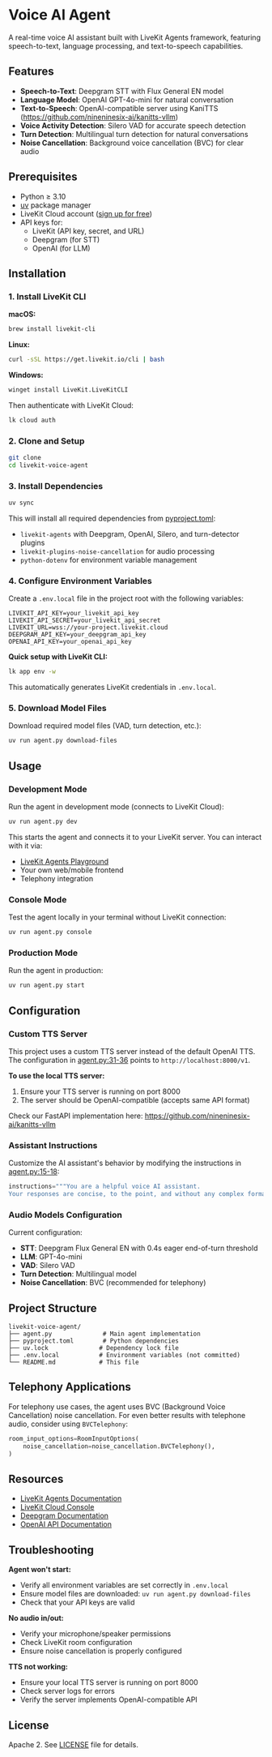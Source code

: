 # Voice AI Agent

A real-time voice AI assistant built with LiveKit Agents framework, featuring speech-to-text, language processing, and text-to-speech capabilities.

## Features

- **Speech-to-Text**: Deepgram STT with Flux General EN model
- **Language Model**: OpenAI GPT-4o-mini for natural conversation
- **Text-to-Speech**: OpenAI-compatible server using KaniTTS (https://github.com/nineninesix-ai/kanitts-vllm)
- **Voice Activity Detection**: Silero VAD for accurate speech detection
- **Turn Detection**: Multilingual turn detection for natural conversations
- **Noise Cancellation**: Background voice cancellation (BVC) for clear audio

## Prerequisites

- Python ≥ 3.10
- [uv](https://docs.astral.sh/uv/) package manager
- LiveKit Cloud account ([sign up for free](https://cloud.livekit.io/))
- API keys for:
  - LiveKit (API key, secret, and URL)
  - Deepgram (for STT)
  - OpenAI (for LLM)

## Installation

### 1. Install LiveKit CLI

**macOS:**
```bash
brew install livekit-cli
```

**Linux:**
```bash
curl -sSL https://get.livekit.io/cli | bash
```

**Windows:**
```bash
winget install LiveKit.LiveKitCLI
```

Then authenticate with LiveKit Cloud:
```bash
lk cloud auth
```

### 2. Clone and Setup

```bash
git clone 
cd livekit-voice-agent
```

### 3. Install Dependencies

```bash
uv sync
```

This will install all required dependencies from [pyproject.toml](pyproject.toml):
- `livekit-agents` with Deepgram, OpenAI, Silero, and turn-detector plugins
- `livekit-plugins-noise-cancellation` for audio processing
- `python-dotenv` for environment variable management

### 4. Configure Environment Variables

Create a `.env.local` file in the project root with the following variables:

```env
LIVEKIT_API_KEY=your_livekit_api_key
LIVEKIT_API_SECRET=your_livekit_api_secret
LIVEKIT_URL=wss://your-project.livekit.cloud
DEEPGRAM_API_KEY=your_deepgram_api_key
OPENAI_API_KEY=your_openai_api_key
```

**Quick setup with LiveKit CLI:**
```bash
lk app env -w
```

This automatically generates LiveKit credentials in `.env.local`.

### 5. Download Model Files

Download required model files (VAD, turn detection, etc.):

```bash
uv run agent.py download-files
```

## Usage

### Development Mode

Run the agent in development mode (connects to LiveKit Cloud):

```bash
uv run agent.py dev
```

This starts the agent and connects it to your LiveKit server. You can interact with it via:
- [LiveKit Agents Playground](https://cloud.livekit.io/projects/p_/agents)
- Your own web/mobile frontend
- Telephony integration

### Console Mode

Test the agent locally in your terminal without LiveKit connection:

```bash
uv run agent.py console
```

### Production Mode

Run the agent in production:

```bash
uv run agent.py start
```

## Configuration

### Custom TTS Server

This project uses a custom TTS server instead of the default OpenAI TTS. The configuration in [agent.py:31-36](agent.py#L31-L36) points to `http://localhost:8000/v1`.

**To use the local TTS server:**
1. Ensure your TTS server is running on port 8000
2. The server should be OpenAI-compatible (accepts same API format)

Check our FastAPI implementation here: https://github.com/nineninesix-ai/kanitts-vllm

### Assistant Instructions

Customize the AI assistant's behavior by modifying the instructions in [agent.py:15-18](agent.py#L15-L18):

```python
instructions="""You are a helpful voice AI assistant.
Your responses are concise, to the point, and without any complex formatting..."""
```

### Audio Models Configuration

Current configuration:
- **STT**: Deepgram Flux General EN with 0.4s eager end-of-turn threshold
- **LLM**: GPT-4o-mini
- **VAD**: Silero VAD
- **Turn Detection**: Multilingual model
- **Noise Cancellation**: BVC (recommended for telephony)

## Project Structure

```
livekit-voice-agent/
├── agent.py              # Main agent implementation
├── pyproject.toml        # Python dependencies
├── uv.lock              # Dependency lock file
├── .env.local           # Environment variables (not committed)
└── README.md            # This file
```

## Telephony Applications

For telephony use cases, the agent uses BVC (Background Voice Cancellation) noise cancellation. For even better results with telephone audio, consider using `BVCTelephony`:

```python
room_input_options=RoomInputOptions(
    noise_cancellation=noise_cancellation.BVCTelephony(),
)
```

## Resources

- [LiveKit Agents Documentation](https://docs.livekit.io/agents/)
- [LiveKit Cloud Console](https://cloud.livekit.io/)
- [Deepgram Documentation](https://developers.deepgram.com/)
- [OpenAI API Documentation](https://platform.openai.com/docs/)

## Troubleshooting

**Agent won't start:**
- Verify all environment variables are set correctly in `.env.local`
- Ensure model files are downloaded: `uv run agent.py download-files`
- Check that your API keys are valid

**No audio in/out:**
- Verify your microphone/speaker permissions
- Check LiveKit room configuration
- Ensure noise cancellation is properly configured

**TTS not working:**
- Ensure your local TTS server is running on port 8000
- Check server logs for errors
- Verify the server implements OpenAI-compatible API

## License

Apache 2. See [LICENSE](LICENSE) file for details.

